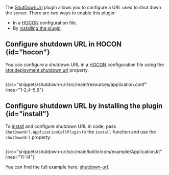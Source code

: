 [//]: # (title: Shutdown URL)

<microformat>
<var name="example_name" value="shutdown-url"/>
<include src="lib.xml" include-id="download_example"/>
</microformat>

The [ShutDownUrl](https://api.ktor.io/ktor-server/ktor-server-host-common/io.ktor.server.engine/-shut-down-url/index.html) plugin allows you to configure a URL used to shut down the server. 
There are two ways to enable this plugin: 
- In a [HOCON](#hocon) configuration file.
- By [installing the plugin](#install).



## Configure shutdown URL in HOCON {id="hocon"}

You can configure a shutdown URL in a [HOCON](Configurations.xml#configuration-file) configuration file using the [ktor.deployment.shutdown.url](Configurations.xml#predefined-properties) property.

```kotlin
```
{src="snippets/shutdown-url/src/main/resources/application.conf" lines="1-2,4-5,9"}

## Configure shutdown URL by installing the plugin {id="install"}

To [install](Plugins.md#install) and configure shutdown URL in code, pass `ShutDownUrl.ApplicationCallPlugin` to the `install` function and use the `shutDownUrl` property:

```kotlin
```
{src="snippets/shutdown-url/src/main/kotlin/com/example/Application.kt" lines="11-14"}


You can find the full example here: [shutdown-url](https://github.com/ktorio/ktor-documentation/tree/%current-branch%/codeSnippets/snippets/shutdown-url).